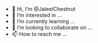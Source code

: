 - 👋 Hi, I’m @JaleelChestnut
- 👀 I’m interested in ...
- 🌱 I’m currently learning ...
- 💞️ I’m looking to collaborate on ...
- 📫 How to reach me ...

<!---
JaleelChestnut/JaleelChestnut is a ✨ special ✨ repository because its `README.md` (this file) appears on your GitHub profile.
You can click the Preview link to take a look at your changes.
--->
